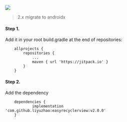 [![](https://jitpack.io/v/liyuzhao/easyrecyclerview.svg)](https://jitpack.io/#liyuzhao/easyrecyclerview)

>2.x migrate to androidx

#### Step 1.
Add it in your root build.gradle at the end of repositories:

```
	allprojects {
		repositories {
			...
			maven { url 'https://jitpack.io' }
		}
	}
```

#### Step 2.
Add the dependency

```
	dependencies {
	        implementation 'com.github.liyuzhao:easyrecyclerview:v2.0.0'
	}

```